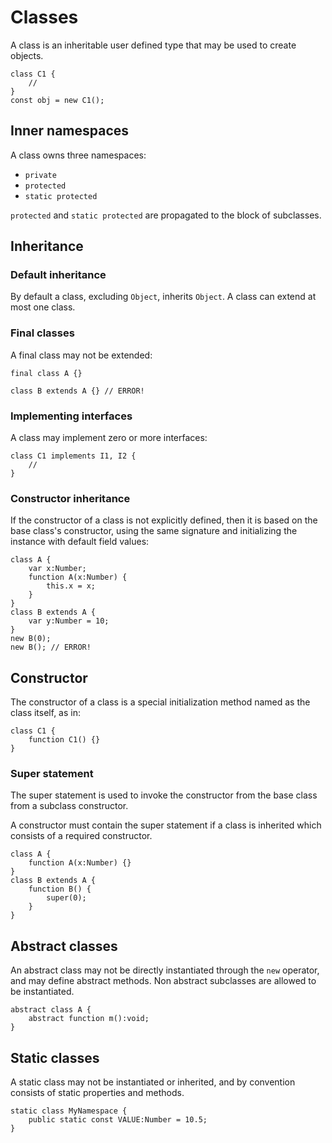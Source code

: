 # Classes

A class is an inheritable user defined type that may be used to create objects.

```
class C1 {
    //
}
const obj = new C1();
```

## Inner namespaces

A class owns three namespaces:

- `private`
- `protected`
- `static protected`

`protected` and `static protected` are propagated to the block of subclasses.

## Inheritance

### Default inheritance

By default a class, excluding `Object`, inherits `Object`. A class can extend at most one class.

### Final classes

A final class may not be extended:

```
final class A {}

class B extends A {} // ERROR!
```

### Implementing interfaces

A class may implement zero or more interfaces:

```
class C1 implements I1, I2 {
    //
}
```

### Constructor inheritance

If the constructor of a class is not explicitly defined, then it is based on the base class's constructor, using the same signature and initializing the instance with default field values:

```
class A {
    var x:Number;
    function A(x:Number) {
        this.x = x;
    }
}
class B extends A {
    var y:Number = 10;
}
new B(0);
new B(); // ERROR!
```

## Constructor

The constructor of a class is a special initialization method named as the class itself, as in:

```
class C1 {
    function C1() {}
}
```

### Super statement

The super statement is used to invoke the constructor from the base class from a subclass constructor.

A constructor must contain the super statement if a class is inherited which consists of a required constructor.

```
class A {
    function A(x:Number) {}
}
class B extends A {
    function B() {
        super(0);
    }
}
```

## Abstract classes

An abstract class may not be directly instantiated through the `new` operator, and may define abstract methods. Non abstract subclasses are allowed to be instantiated.

```
abstract class A {
    abstract function m():void;
}
```

## Static classes

A static class may not be instantiated or inherited, and by convention consists of static properties and methods.

```
static class MyNamespace {
    public static const VALUE:Number = 10.5;
}
```